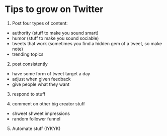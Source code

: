 # Tips to grow on Twitter

1. Post four types of content:

- authority (stuff to make you sound smart)
- humor (stuff to make you sound sociable)
- tweets that work (sometimes you find a hidden gem of a tweet, so make note)
- trending topics

2. post consistently 

- have some form of tweet target a day
- adjust when given feedback
- give people what they want

3. respond to stuff

4. comment on other big creator stuff
 
- shweet shweet impressions
- random follower funnel 

5. Automate stuff (IYKYK)
